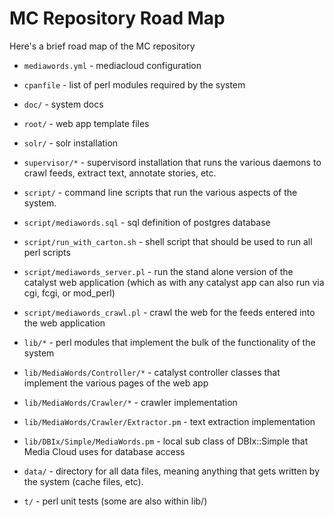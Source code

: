 # MC Repository Road Map

Here's a brief road map of the MC repository

* `mediawords.yml` - mediacloud configuration

* `cpanfile` - list of perl modules required by the system

* `doc/` - system docs

* `root/` - web app template files

* `solr/` - solr installation

* `supervisor/*` - supervisord installation that runs the various daemons to crawl feeds, extract text, annotate
  stories, etc.

* `script/` - command line scripts that run the various aspects of the system.

* `script/mediawords.sql` - sql definition of postgres database

* `script/run_with_carton.sh` - shell script that should be used to run all perl scripts

* `script/mediawords_server.pl` - run the stand alone version of the catalyst
  web application (which as with any catalyst app can also run via cgi, fcgi,
  or mod_perl)

* `script/mediawords_crawl.pl` - crawl the web for the feeds entered into the
  web application

* `lib/*` - perl modules that implement the bulk of the functionality of the
  system

* `lib/MediaWords/Controller/*` - catalyst controller classes that implement
  the various pages of the web app

* `lib/MediaWords/Crawler/*` - crawler implementation

* `lib/MediaWords/Crawler/Extractor.pm` - text extraction implementation

* `lib/DBIx/Simple/MediaWords.pm` - local sub class of DBIx::Simple that
  Media Cloud uses for database access

* `data/` - directory for all data files, meaning anything that gets written by the system (cache files, etc).

* `t/` - perl unit tests (some are also within lib/)
